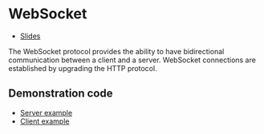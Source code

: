 # WebSocket

- [Slides](https://docs.google.com/presentation/d/1jNPLDXYxK7kMvui4WvK0bshU076_OTQ1/edit?usp=sharing&ouid=114081115660452804792&rtpof=true&sd=true)

The WebSocket protocol provides the ability to have bidirectional communication between a client and a server. WebSocket connections are established by upgrading the HTTP protocol.

## Demonstration code

- [Server example](example-code/server)
- [Client example](example-code/client)
